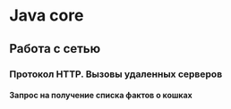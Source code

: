 # Java core 

## Работа с сетью

### Протокол HTTP. Вызовы удаленных серверов
#### Запрос на получение списка фактов о кошках
